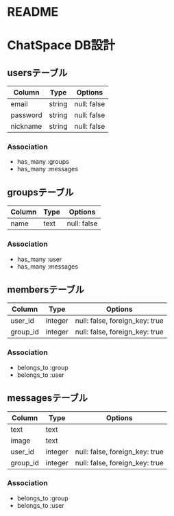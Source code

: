 # README

# ChatSpace DB設計
## usersテーブル
| Column   | Type   | Options     |
| -------- | ------ | ----------- |
| email    | string | null: false |
| password | string | null: false |
| nickname | string | null: false |
### Association
- has_many :groups
- has_many :messages

## groupsテーブル
| Column  | Type    | Options                        |
| ------- | ------- | ------------------------------ |
| name    | text    | null: false                    |
### Association
- has_many :user
- has_many :messages

## membersテーブル
| Column   | Type    | Options                        |
| -------- | ------- | ------------------------------ |
| user_id  | integer | null: false, foreign_key: true |
| group_id | integer | null: false, foreign_key: true |
### Association
- belongs_to :group
- belongs_to :user

## messagesテーブル
| Column   | Type    | Options                        |
| -------- | ------- | ------------------------------ |
| text     | text    |                                |
| image    | text    |                                |
| user_id  | integer | null: false, foreign_key: true |
| group_id | integer | null: false, foreign_key: true |
### Association
- belongs_to :group
- belongs_to :user